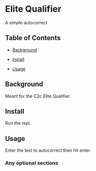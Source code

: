 # Elite Qualifier

A simple autocorrect

## Table of Contents

- [Background](#background)

- [Install](#install)

- [Usage](#usage)

## Background

Meant for the C2c Elite Qualifier.

## Install

Run the repl.

## Usage

Enter the text to autocorrect then hit enter.

### Any optional sections